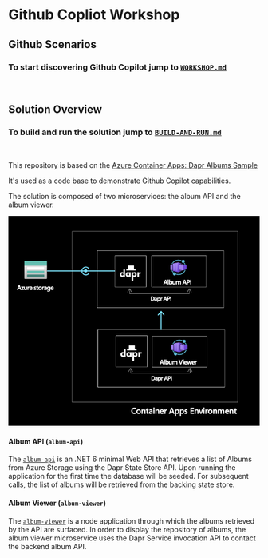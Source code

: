 # Github Copliot Workshop 

## Github Scenarios

### To start discovering Github Copilot jump to [`WORKSHOP.md`](./WORKSHOP.md)
<br/>


## Solution Overview

### To build and run the solution jump to [`BUILD-AND-RUN.md`](./BUILD-AND-RUN.md)
<br/>

This repository is based on the [Azure Container Apps: Dapr Albums Sample](https://github.com/Azure-Samples/containerapps-dapralbums)

It's used as a code base to demonstrate Github Copilot capabilities.

The solution is composed of two microservices: the album API and the album viewer.

![architecture](./assets/architecture.png)

#### Album API (`album-api`)

The [`album-api`](./album-api) is an .NET 6 minimal Web API that retrieves a list of Albums from Azure Storage using the Dapr State Store API. Upon running the application for the first time the database will be seeded. For subsequent calls, the list of albums will be retrieved from the backing state store.

#### Album Viewer (`album-viewer`)

The [`album-viewer`](./album-viewer) is a node application through which the albums retrieved by the API are surfaced. In order to display the repository of albums, the album viewer microservice uses the Dapr Service invocation API to contact the backend album API.


